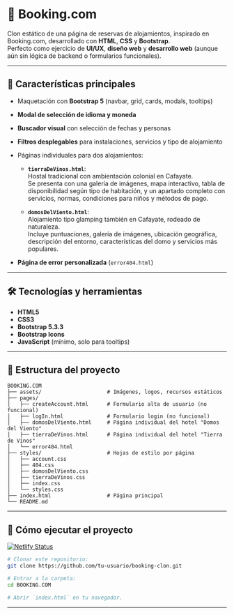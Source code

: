 # 🏨 Booking.com

Clon estático de una página de reservas de alojamientos, inspirado en Booking.com, desarrollado con **HTML**, **CSS** y **Bootstrap**.  
Perfecto como ejercicio de **UI/UX**, **diseño web** y **desarrollo web** (aunque aún sin lógica de backend o formularios funcionales).

---

## 🚀 Características principales

- Maquetación con **Bootstrap 5** (navbar, grid, cards, modals, tooltips)
- **Modal de selección de idioma y moneda**
- **Buscador visual** con selección de fechas y personas
- **Filtros desplegables** para instalaciones, servicios y tipo de alojamiento
- Páginas individuales para dos alojamientos:

  - **`tierraDeVinos.html`**:  
    Hostal tradicional con ambientación colonial en Cafayate.  
    Se presenta con una galería de imágenes, mapa interactivo, tabla de disponibilidad según tipo de habitación, y un apartado completo con servicios, normas, condiciones para niños y métodos de pago.

  - **`domosDelViento.html`**:  
    Alojamiento tipo glamping también en Cafayate, rodeado de naturaleza.  
    Incluye puntuaciones, galería de imágenes, ubicación geográfica, descripción del entorno, características del domo y servicios más populares.

- **Página de error personalizada** (`error404.html`)
---

## 🛠️ Tecnologías y herramientas

- **HTML5**
- **CSS3**
- **Bootstrap 5.3.3**
- **Bootstrap Icons**
- **JavaScript** (mínimo, solo para tooltips)

---

## 📂 Estructura del proyecto

```
BOOKING.COM
├── assets/                     # Imágenes, logos, recursos estáticos
├── pages/
│   ├── createAccount.html      # Formulario alta de usuario (no funcional)
│   ├── logIn.html              # Formulario login (no funcional)
│   ├── domosDelViento.html     # Página individual del hotel "Domos del Viento"
│   ├── tierraDeVinos.html      # Página individual del hotel "Tierra de Vinos"
│   └── error404.html
├── styles/                     # Hojas de estilo por página
│   ├── account.css
│   ├── 404.css
│   ├── domosDelViento.css
│   ├── tierraDeVinos.css
│   ├── index.css
│   └── styles.css
├── index.html                  # Página principal
└── README.md
```

---

## 📌 Cómo ejecutar el proyecto

[![Netlify Status](https://img.shields.io/badge/Demo%20Online-Booking--LLDP-blue?logo=netlify&style=for-the-badge)](https://booking-lldp.netlify.app)

```bash
# Clonar este repositorio:
git clone https://github.com/tu-usuario/booking-clon.git

# Entrar a la carpeta:
cd BOOKING.COM

# Abrir `index.html` en tu navegador.
```

---
